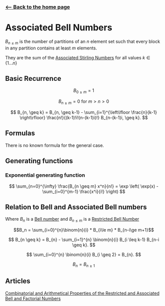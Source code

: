 <!-- title: Restricted Bell numbers -->



### [<-- Back to the home page](index.md)

# Associated Bell Numbers

$B_{n\leq m}$ is the number of partitions of an $n$ element set such that every block in any partition contains at least $m$ elements.

They are the sum of the [Associated Stirling Numbers](associatedStirling.md) for all values $k \in \{1...n\}$

## Basic Recurrence
$$B_{0 \geq m} = 1$$

$$B_{n \geq m} = 0 \text{ for } m > n > 0$$

$$
B_{n, \geq k} = B_{n, \geq k-1} - \sum_{i=1}^{\left\lfloor \frac{n}{k-1} \right\rfloor} \frac{n!}{(k-1)!i!(n-(k-1)i)!} B_{n-(k-1)i, \geq k}.
$$

## Formulas

There is no known formula for the general case.

## Generating functions

### Exponential generating function

$$
\sum_{n=0}^{\infty} \frac{B_{n \geq m} x^n}{n!} = \exp \left( \exp(x) - \sum_{i=0}^{m-1} \frac{x^i}{i!} \right)
$$

## Relation to Bell and Associated Bell numbers
Where $B_n$ is a [Bell number](bellNumbers.md) and $B_{n \leq m}$ is a [Restricted Bell Number](restrictedBell.md)

$$B_n = \sum_{i=0}^{n}\binom{n}{i} * B_{i\le m} * B_{n-i\ge m+1}$$

$$
B_{n \geq k} = B_{n} - \sum_{i=1}^{n} \binom{n}{i} B_{i \leq k-1} B_{n-i \geq k}.
$$

$$
\sum_{i=0}^{n} \binom{n}{i} B_{i \geq 2} = B_{n}.
$$

$$B_n = B_{n \geq 1}$$
 
## Articles
[Combinatorial and Arithmetical Properties of the Restricted and Associated Bell and Factorial Numbers
](https://arxiv.org/abs/1707.08138)